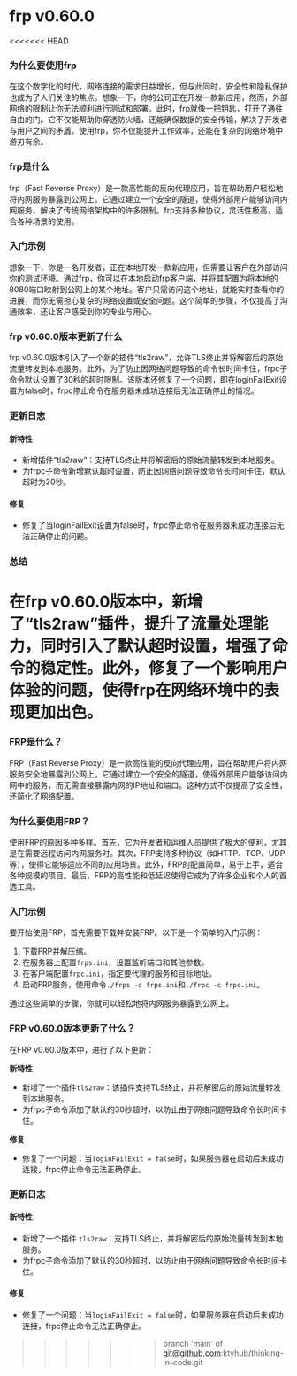# frp v0.60.0
<<<<<<< HEAD
### 为什么要使用frp

在这个数字化的时代，网络连接的需求日益增长，但与此同时，安全性和隐私保护也成为了人们关注的焦点。想象一下，你的公司正在开发一款新应用，然而，外部网络的限制让你无法顺利进行测试和部署。此时，frp就像一把钥匙，打开了通往自由的门。它不仅能帮助你穿透防火墙，还能确保数据的安全传输，解决了开发者与用户之间的矛盾。使用frp，你不仅能提升工作效率，还能在复杂的网络环境中游刃有余。

### frp是什么

frp（Fast Reverse Proxy）是一款高性能的反向代理应用，旨在帮助用户轻松地将内网服务暴露到公网上。它通过建立一个安全的隧道，使得外部用户能够访问内网服务，解决了传统网络架构中的许多限制。frp支持多种协议，灵活性极高，适合各种场景的使用。

### 入门示例

想象一下，你是一名开发者，正在本地开发一款新应用，但需要让客户在外部访问你的测试环境。通过frp，你可以在本地启动frp客户端，并将其配置为将本地的8080端口映射到公网上的某个地址。客户只需访问这个地址，就能实时查看你的进展，而你无需担心复杂的网络设置或安全问题。这个简单的步骤，不仅提高了沟通效率，还让客户感受到你的专业与用心。

### frp v0.60.0版本更新了什么

frp v0.60.0版本引入了一个新的插件“tls2raw”，允许TLS终止并将解密后的原始流量转发到本地服务。此外，为了防止因网络问题导致的命令长时间卡住，frpc子命令默认设置了30秒的超时限制。该版本还修复了一个问题，即在loginFailExit设置为false时，frpc停止命令在服务器未成功连接后无法正确停止的情况。

### 更新日志

#### 新特性
- 新增插件“tls2raw”：支持TLS终止并将解密后的原始流量转发到本地服务。
- 为frpc子命令新增默认超时设置，防止因网络问题导致命令长时间卡住，默认超时为30秒。

#### 修复
- 修复了当loginFailExit设置为false时，frpc停止命令在服务器未成功连接后无法正确停止的问题。

### 总结

在frp v0.60.0版本中，新增了“tls2raw”插件，提升了流量处理能力，同时引入了默认超时设置，增强了命令的稳定性。此外，修复了一个影响用户体验的问题，使得frp在网络环境中的表现更加出色。
=======
### FRP是什么？

FRP（Fast Reverse Proxy）是一款高性能的反向代理应用，旨在帮助用户将内网服务安全地暴露到公网上。它通过建立一个安全的隧道，使得外部用户能够访问内网中的服务，而无需直接暴露内网的IP地址和端口。这种方式不仅提高了安全性，还简化了网络配置。

### 为什么要使用FRP？

使用FRP的原因多种多样。首先，它为开发者和运维人员提供了极大的便利，尤其是在需要远程访问内网服务时。其次，FRP支持多种协议（如HTTP、TCP、UDP等），使得它能够适应不同的应用场景。此外，FRP的配置简单，易于上手，适合各种规模的项目。最后，FRP的高性能和低延迟使得它成为了许多企业和个人的首选工具。

### 入门示例

要开始使用FRP，首先需要下载并安装FRP。以下是一个简单的入门示例：

1. 下载FRP并解压缩。
2. 在服务器上配置`frps.ini`，设置监听端口和其他参数。
3. 在客户端配置`frpc.ini`，指定要代理的服务和目标地址。
4. 启动FRP服务，使用命令`./frps -c frps.ini`和`./frpc -c frpc.ini`。

通过这些简单的步骤，你就可以轻松地将内网服务暴露到公网上。

### FRP v0.60.0版本更新了什么？

在FRP v0.60.0版本中，进行了以下更新：

**新特性**
- 新增了一个插件`tls2raw`：该插件支持TLS终止，并将解密后的原始流量转发到本地服务。
- 为frpc子命令添加了默认的30秒超时，以防止由于网络问题导致命令长时间卡住。

**修复**
- 修复了一个问题：当`loginFailExit = false`时，如果服务器在启动后未成功连接，frpc停止命令无法正确停止。

### 更新日志

#### 新特性
- 新增了一个插件 `tls2raw`：支持TLS终止，并将解密后的原始流量转发到本地服务。
- 为frpc子命令添加了默认的30秒超时，以防止由于网络问题导致命令长时间卡住。

#### 修复
- 修复了一个问题：当`loginFailExit = false`时，如果服务器在启动后未成功连接，frpc停止命令无法正确停止。
>>>>>>> branch 'main' of git@github.com:ktyhub/thinking-in-code.git
